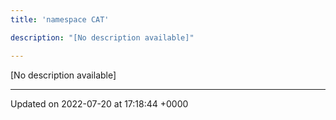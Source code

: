 ```yaml
---
title: 'namespace CAT'

description: "[No description available]"

---
```







[No description available]






-------------------------------

Updated on 2022-07-20 at 17:18:44 +0000